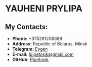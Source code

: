 # YAUHENI PRYLIPA
## My Contacts:
* **Phone:** +375291208389
* **Address:** Republic of Belarus. Minsk
* **Telegram:** [Evgen](https://t.me/PriEvg "Telegram Account")
* **E-mail:** lpipetosik@gmail.com
* **GitHub:**  [Pipetosik](https://https://github.com/Pipetosik "GitHub Account")